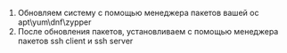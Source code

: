 
1) Обновляем систему с помощью менеджера пакетов вашей ос apt\yum\dnf\zypper
2) После обновления пакетов, установливаем с помощью менеджера пакетов ssh client и ssh server
```bash

```
